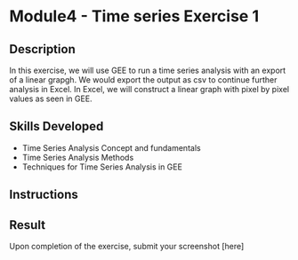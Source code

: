 # Module4 - Time series Exercise 1

## Description
In this exercise, we will use GEE to run a time series analysis with an export of a linear grapgh. We would export the output as csv to continue further analysis in Excel. In Excel, we will construct a linear graph with pixel by pixel values as seen in GEE.

## Skills Developed
- Time Series Analysis Concept and fundamentals
- Time Series Analysis Methods
- Techniques for Time Series Analysis in GEE

## Instructions


## Result
Upon completion of the exercise, submit your screenshot [here] 
